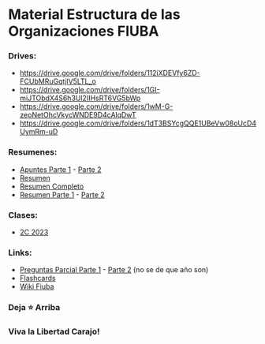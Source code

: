 # Material Estructura de las Organizaciones FIUBA

### Drives: 
* https://drive.google.com/drive/folders/112iXDEVfy6ZD-FCUbMRuGqtjlV5LTL_o
* https://drive.google.com/drive/folders/1GI-miJTObdX4S6h3Ul2IIHsRT6VG5bWp
* https://drive.google.com/drive/folders/1wM-G-zeoNetOhcVkycWNDE9D4cAlqDwT
* https://drive.google.com/drive/folders/1dT3BSYcgQQE1UBeVw08oUcD4UymRm-uD

### Resumenes:
* [Apuntes Parte 1](https://drive.google.com/file/d/1jaRnxldTYn9-OFXreOYW0QwBgU2S-AYa/view?usp=drive_link) - [Parte 2](https://drive.google.com/file/d/1sQZsdkDMf6S8APlSPTT4M8A-g2vMR1_-/view?usp=drive_link)
* [Resumen](https://drive.google.com/file/d/1acClfa-7YV3_pYCyCFoDLMqyfVzP9j_-/view?usp=drive_link)
* [Resumen Completo](https://drive.google.com/file/d/1EUyREbOOqErKHChpCoyluvj3-f18fUKo/view?usp=sharing)
* [Resumen Parte 1](https://docs.google.com/document/d/1ODRPnxsJx7SRbvtp4rJiuCRI67w6JEmzv3yZS1Kzufc/edit) - [Parte 2](https://docs.google.com/document/d/1woh16-Ey-yjVLFyVuOTLvBM7mblT_HP879l9dV-SJ4U/edit)

### Clases:
* [2C 2023](https://www.youtube.com/playlist?list=PLLJ03vtxpqKjYm_TcLfS4HCoYYAN67X5e)

### Links:
* [Preguntas Parcial Parte 1](https://drive.google.com/file/d/1IuGfJ5j3Dk8RWvFO5JiJhOWGNYOqHdUa/view?usp=drive_link) - [Parte 2](https://drive.google.com/file/d/17ZoHKqAyo6aaZfIVT_IncphSS5rxmp0r/view?usp=drive_link) (no se de que año son)
* [Flashcards](https://www.brainscape.com/p/5GIBY-LH-CVI1O)
* [Wiki Fiuba](http://wiki.foros-fiuba.com.ar/materias:71:12)
<!-- * [Parciales y Finales Viejos](https://drive.google.com/file/d/1Z6eMOA8yt8OYHCGHsf0-noSIyZyWwpFE/view?usp=drive_link) -->

### Deja **⭐** Arriba
### Viva la Libertad Carajo!
